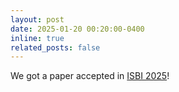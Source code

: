 ```yaml
---
layout: post
date: 2025-01-20 00:20:00-0400
inline: true
related_posts: false
---
```


We got a paper accepted in [ISBI 2025](https://biomedicalimaging.org/2025/)!